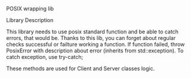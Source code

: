 POSIX wrapping lib

Library Description

This library needs to use posix standard function and be able to catch errors, that would be. Thanks to this lib, you can forget about regular checks successful or failture working a function. If function failed, throw PosixError with description about error (inherits from std::exception). To catch exception, use try-catch;

These methods are used for Client and Server classes logic.